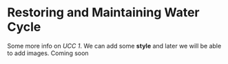 # Restoring and Maintaining Water Cycle

Some more info on *UCC 1*. We can add some **style** and later we will be able to add images. Coming soon
